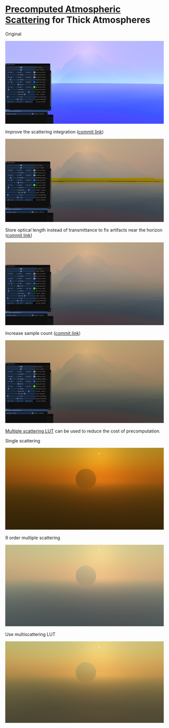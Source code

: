 # [Precomputed Atmospheric Scattering](https://github.com/ebruneton/precomputed_atmospheric_scattering) for Thick Atmospheres

Original

![0](data/0.png)

Improve the scattering integration ([commit link](https://github.com/c52e/UnrealEngineSkyAtmosphere/commit/319d4c475b88b5635ccde315b0f1bd5054fa41b5))

![1](data/1.png)

Store optical length instead of transmittance to fix artifacts near the horizon ([commit link](https://github.com/c52e/UnrealEngineSkyAtmosphere/commit/e041eaa02086f34059015723376cee2771f6ba86))

![2](data/2.png)

Increase sample count ([commit link](https://github.com/c52e/UnrealEngineSkyAtmosphere/commit/a9971e90091e12098c03e997291852e864c0ff72))

![3](data/3.png)

[Multiple scattering LUT](https://sebh.github.io/publications/egsr2020.pdf) can be used to reduce the cost of precomputation.

Single scattering

![scattering1](data/scattering1.png)

9 order multiple scattering

![scattering9](data/scattering9.png)

Use multiscattering LUT

![multiscatteringlut](data/multiscatteringlut.png)
